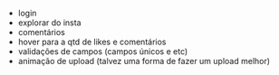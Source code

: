 - login
- explorar do insta
- comentários
- hover para a qtd de likes e comentários
- validações de campos (campos únicos e etc)
- animação de upload (talvez uma forma de fazer um upload melhor)
